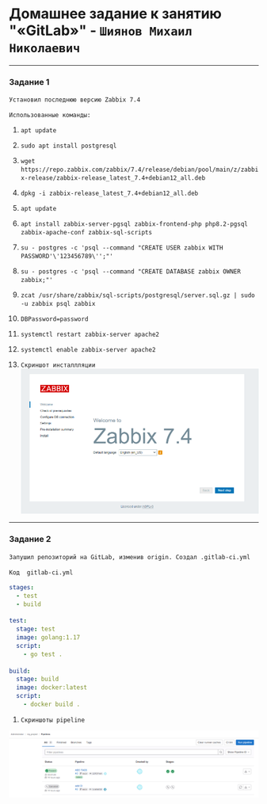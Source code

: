 # Домашнее задание к занятию "«GitLab»" - `Шиянов Михаил Николаевич`

---

### Задание 1

`Установил последнюю версию Zabbix 7.4`

`Использованные команды:`

1. `apt update`
2. `sudo apt install postgresql`
3. `wget https://repo.zabbix.com/zabbix/7.4/release/debian/pool/main/z/zabbix-release/zabbix-release_latest_7.4+debian12_all.deb`
4. `dpkg -i zabbix-release_latest_7.4+debian12_all.deb`
5. `apt update`
6. `apt install zabbix-server-pgsql zabbix-frontend-php php8.2-pgsql zabbix-apache-conf zabbix-sql-scripts`
7. `su - postgres -c 'psql --command "CREATE USER zabbix WITH PASSWORD'\'123456789\'';"'`
8. `su - postgres -c 'psql --command "CREATE DATABASE zabbix OWNER zabbix;"'`
9. `zcat /usr/share/zabbix/sql-scripts/postgresql/server.sql.gz | sudo -u zabbix psql zabbix`
11. `DBPassword=password`
12. `systemctl restart zabbix-server apache2`
13. `systemctl enable zabbix-server apache2`

 

1. `Скриншот инсталлляции`
![Runner settings](https://github.com/mshiyanov/8-03-hw/blob/main/screenshots/Install.PNG)


---

### Задание 2

`Запушил репозиторий на GitLab, изменив origin. Создал .gitlab-ci.yml`

`Код  gitlab-ci.yml`

```yaml
stages:
  - test
  - build

test:
  stage: test
  image: golang:1.17
  script: 
    - go test .

build:
  stage: build
  image: docker:latest
  script:
    - docker build .
```

1. `Скриншоты pipeline`

![Pipeline settings](https://github.com/mshiyanov/8-03-hw/blob/main/screenshots/01_PipeLines.PNG)

